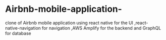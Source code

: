 # Airbnb-mobile-application-
clone of Airbnb mobile application using react native for the UI ,react-native-navigation for navigation ,AWS Amplify for the backend and  GraphQL for database
